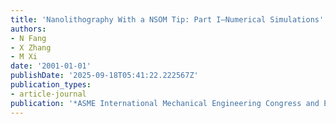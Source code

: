 ```yaml
---
title: 'Nanolithography With a NSOM Tip: Part I—Numerical Simulations'
authors:
- N Fang
- X Zhang
- M Xi
date: '2001-01-01'
publishDate: '2025-09-18T05:41:22.222567Z'
publication_types:
- article-journal
publication: '*ASME International Mechanical Engineering Congress and Exposition*'
---
```

